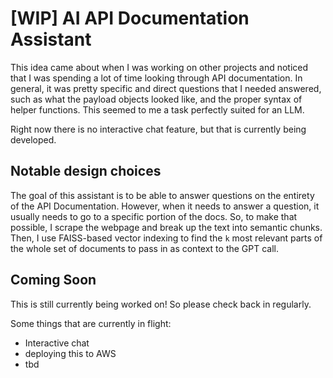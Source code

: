 # [WIP] AI API Documentation Assistant

This idea came about when I was working on other projects and noticed that I was spending a lot of time looking through API documentation. In general, it was pretty specific and direct questions that I needed answered, such as what the payload objects looked like, and the proper syntax of helper functions. This seemed to me a task perfectly suited for an LLM.

Right now there is no interactive chat feature, but that is currently being developed. 

## Notable design choices

The goal of this assistant is to be able to answer questions on the entirety of the API Documentation. However, when it needs to answer a question, it usually needs to go to a specific portion of the docs. So, to make that possible, I scrape the webpage and break up the text into semantic chunks. Then, I use FAISS-based vector indexing to find the `k` most relevant parts of the whole set of documents to pass in as context to the GPT call. 

## Coming Soon

This is still currently being worked on! So please check back in regularly. 

Some things that are currently in flight:
- Interactive chat 
- deploying this to AWS 
- tbd